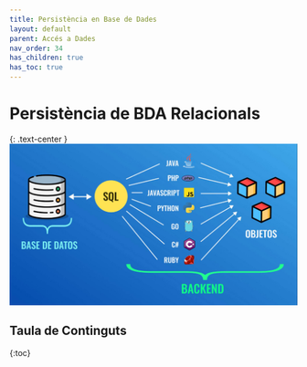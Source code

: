 ```yaml
---
title: Persistència en Base de Dades
layout: default
parent: Accés a Dades
nav_order: 34
has_children: true
has_toc: true
---
```



# Persistència de BDA Relacionals
{: .text-center }
![alt text](imatges/1db.jpg)

## Taula de Continguts
{:toc}
